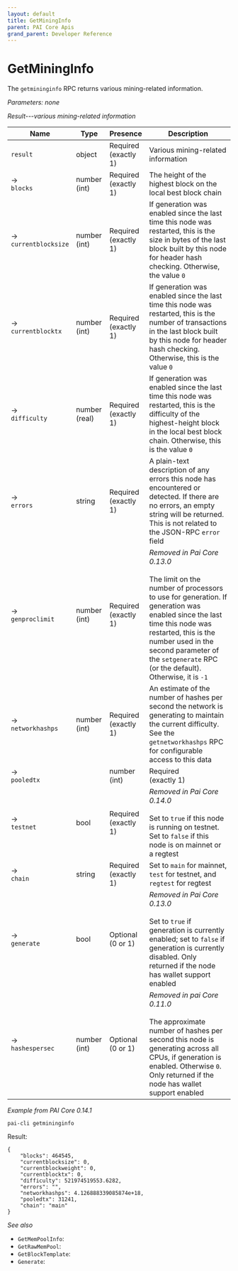 ```yaml
---
layout: default
title: GetMiningInfo
parent: PAI Core Apis
grand_parent: Developer Reference
---
```


GetMiningInfo
========================

The `getmininginfo` RPC returns various mining-related information.

*Parameters: none*

*Result---various mining-related information*

| Name | Type      | Presence            | Description
|------|-----------|---------------------|-------------
| `result`  |object | Required<br>(exactly 1) | Various mining-related information
| →<br>`blocks` | number (int) | Required<br>(exactly 1) | The height of the highest block on the local best block chain
| →<br>`currentblocksize` | number (int) | Required<br>(exactly 1) | If generation was enabled since the last time this node was restarted, this is the size in bytes of the last block built by this node for header hash checking.  Otherwise, the value `0`
| →<br>`currentblocktx` | number (int) | Required<br>(exactly 1) | If generation was enabled since the last time this node was restarted, this is the number of transactions in the last block built by this node for header hash checking.  Otherwise, this is the value `0`
| →<br>`difficulty` | number (real) | Required<br>(exactly 1) | If generation was enabled since the last time this node was restarted, this is the difficulty of the highest-height block in the local best block chain.  Otherwise, this is the value `0`
| →<br>`errors` | string | Required<br>(exactly 1) | A plain-text description of any errors this node has encountered or detected.  If there are no errors, an empty string will be returned.  This is not related to the JSON-RPC `error` field
| →<br>`genproclimit` | number (int) | Required<br>(exactly 1) | *Removed in Pai Core 0.13.0*<br><br>The limit on the number of processors to use for generation.  If generation was enabled since the last time this node was restarted, this is the number used in the second parameter of the `setgenerate` RPC (or the default).  Otherwise, it is `-1`
| →<br>`networkhashps` |  number (int) | Required<br>(exactly 1) | An estimate of the number of hashes per second the network is generating to maintain the current difficulty.  See the `getnetworkhashps` RPC for configurable access to this data
| →<br>`pooledtx` | |  number (int) | Required<br>(exactly 1) | The number of transactions in the memory pool
| →<br>`testnet` | bool | Required<br>(exactly 1) | *Removed in Pai Core 0.14.0*<br><br>Set to `true` if this node is running on testnet.  Set to `false` if this node is on mainnet or a regtest
| →<br>`chain` | string | Required<br>(exactly 1) | Set to `main` for mainnet, `test` for testnet, and `regtest` for regtest
| →<br>`generate` | bool | Optional<br>(0 or 1) | *Removed in Pai Core 0.13.0*<br><br>Set to `true` if generation is currently enabled; set to `false` if generation is currently disabled.  Only returned if the node has wallet support enabled
| →<br>`hashespersec` | number (int) | Optional<br>(0 or 1) | *Removed in pai Core 0.11.0*<br><br>The approximate number of hashes per second this node is generating across all CPUs, if generation is enabled.  Otherwise `0`.  Only returned if the node has wallet support enabled

*Example from PAI Core 0.14.1*

```
pai-cli getmininginfo
```

Result:

```
{
    "blocks": 464545,
    "currentblocksize": 0,
    "currentblockweight": 0,
    "currentblocktx": 0,
    "difficulty": 521974519553.6282,
    "errors": "",
    "networkhashps": 4.126888339085874e+18,
    "pooledtx": 31241,
    "chain": "main"
}
```

*See also*

* `GetMemPoolInfo`:
* `GetRawMemPool`:
* `GetBlockTemplate`:
* `Generate`:
